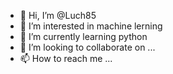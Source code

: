 - 👋 Hi, I’m @Luch85
- 👀 I’m interested in machine lerning
- 🌱 I’m currently learning python
- 💞️ I’m looking to collaborate on ...
- 📫 How to reach me ...

<!---
Luch85/Luch85 is a ✨ special ✨ repository because its `README.md` (this file) appears on your GitHub profile.
You can click the Preview link to take a look at your changes.
--->
